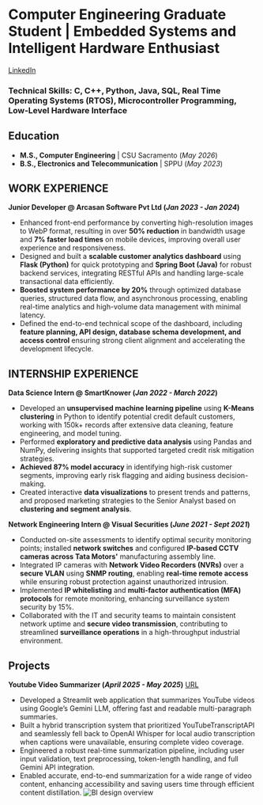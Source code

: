 # Computer Engineering Graduate Student | Embedded Systems and Intelligent Hardware Enthusiast
[LinkedIn](https://www.linkedin.com/in/riya-kerur/)

### Technical Skills: C, C++, Python, Java, SQL, Real Time Operating Systems (RTOS), Microcontroller Programming, Low-Level Hardware Interface

## Education
- **M.S., Computer Engineering** |         CSU Sacramento (_May 2026_)								       		
- **B.S., Electronics and Telecommunication**	| SPPU (_May 2023_)	 			        		

## WORK EXPERIENCE
**Junior Developer @ Arcasan Software Pvt Ltd (_Jan 2023 - Jan 2024_)**
- Enhanced front-end performance by converting high-resolution images to WebP format, resulting in over **50% reduction** in bandwidth usage and **7% faster load times** on mobile devices, improving overall user experience and responsiveness.
- Designed and built a **scalable customer analytics dashboard** using **Flask (Python)** for quick prototyping and **Spring Boot (Java)** for robust backend services, integrating RESTful APIs and handling large-scale transactional data efficiently.
- **Boosted system performance by 20%** through optimized database queries, structured data flow, and asynchronous processing, enabling real-time analytics and high-volume data management with minimal latency.
- Defined the end-to-end technical scope of the dashboard, including **feature planning, API design, database schema development, and access control** ensuring strong client alignment and accelerating the development lifecycle.

## INTERNSHIP EXPERIENCE  
**Data Science Intern @ SmartKnower (_Jan 2022 - March 2022_)**
- Developed an **unsupervised machine learning pipeline** using **K-Means clustering** in Python to identify potential credit default customers, working with 150k+ records after extensive data cleaning, feature engineering, and model tuning.
- Performed **exploratory and predictive data analysis** using Pandas and NumPy, delivering insights that supported targeted credit risk mitigation strategies.
- **Achieved 87% model accuracy** in identifying high-risk customer segments, improving early risk flagging and aiding business decision-making.
- Created interactive **data visualizations** to present trends and patterns, and proposed marketing strategies to the Senior Analyst based on **clustering and segment analysis**.

**Network Engineering Intern @ Visual Securities (_June 2021 - Sept 2021_)**
- Conducted on-site assessments to identify optimal security monitoring points; installed **network switches** and configured **IP-based CCTV cameras across Tata Motors'** manufacturing assembly line.
- Integrated IP cameras with **Network Video Recorders (NVRs)** over a **secure VLAN** using **SNMP routing**, enabling **real-time remote access** while ensuring robust protection against unauthorized intrusion.
- Implemented **IP whitelisting** and **multi-factor authentication (MFA) protocols** for remote monitoring, enhancing surveillance system security by 15%.
- Collaborated with the IT and security teams to maintain consistent network uptime and **secure video transmission**, contributing to streamlined **surveillance operations** in a high-throughput industrial environment.

## Projects 
**Youtube Video Summarizer (_April 2025 - May 2025_)**    [URL]([https://github.com/usujjwals/Databasepropertymanagement](https://github.com/RKerur2910/Youtube-Video-Summarizer))
- Developed a Streamlit web application that summarizes YouTube videos using Google’s Gemini LLM, offering fast and readable multi-paragraph summaries.
- Built a hybrid transcription system that prioritized YouTubeTranscriptAPI and seamlessly fell back to OpenAI Whisper for local audio transcription when captions were unavailable, ensuring complete video coverage.
- Engineered a robust real-time summarization pipeline, including user input validation, text preprocessing, token-length handling, and full Gemini API integration.
- Enabled accurate, end-to-end summarization for a wide range of video content, enhancing accessibility and saving users time through efficient content distillation.
![BI design overview](/assets/img/BIanddatabase.png)

